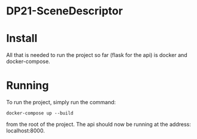 # DP21-SceneDescriptor

# Install

All that is needed to run the project so far (flask for the api) is docker and docker-compose. 


# Running

To run the project, simply run the command:

```
docker-compose up --build 
```

from the root of the project. The api should now be running at the address: localhost:8000.
